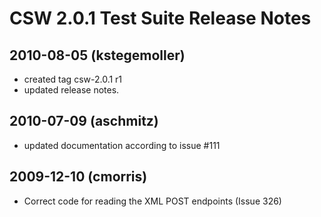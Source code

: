 CSW 2.0.1 Test Suite Release Notes
=====================================

2010-08-05 (kstegemoller)
-----------------------------
- created tag csw-2.0.1 r1
- updated release notes.

2010-07-09 (aschmitz)
-----------------------------
- updated documentation according to issue #111

2009-12-10 (cmorris)
-----------------------------
- Correct code for reading the XML POST endpoints (Issue 326)

